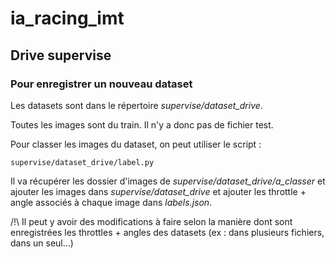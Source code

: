# ia\_racing\_imt
## Drive supervise
### Pour enregistrer un nouveau dataset
Les datasets sont dans le répertoire *supervise/dataset_drive*.

Toutes les images sont du train. Il n'y a donc pas de fichier test.

Pour classer les images du dataset, on peut utiliser le script : 
	
	supervise/dataset_drive/label.py

Il va récupérer les dossier d'images  de *supervise/dataset\_drive/a_classer* et ajouter les images dans *supervise/dataset_drive* et ajouter les throttle + angle associés à chaque image dans *labels.json*.

/!\ Il peut y avoir des modifications à faire selon la manière dont sont enregistrées les throttles + angles des datasets (ex : dans plusieurs fichiers, dans un seul…)
